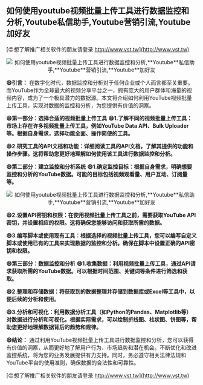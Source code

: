 ## **如何使用youtube视频批量上传工具进行数据监控和分析,**Youtube**私信助手,**Youtube**营销引流,**Youtube**加好友**

[😍想了解推广相关软件的朋友请登录 http://www.vst.tw](http://www.vst.tw)

 <center><img src="https://vst.tw/MP4/tuiguang/png/7.png" alt="如何使用youtube视频批量上传工具进行数据监控和分析,**Youtube**私信助手,**Youtube**营销引流,**Youtube**加好友"></center>

**😄引言：**
在数字化时代，数据监控和分析对于任何企业或个人而言都至关重要。而YouTube作为全球最大的视频分享平台之一，拥有庞大的用户群体和海量的视频内容，成为了一个极具潜力的数据源。本文将介绍如何利用YouTube视频批量上传工具，实现对数据的监控和分析，为您提供有价值的洞察。

**😄第一部分：选择合适的视频批量上传工具**
**😄1.了解不同的视频批量上传工具：市场上存在许多视频批量上传工具，例如YouTube Data API、Bulk Uploader等。根据自身需求，选择功能全面、操作简便的工具。**

**😄2.研究工具的API文档和功能：详细阅读工具的API文档，了解其提供的功能和操作步骤。这将帮助您更好地理解如何使用该工具进行数据监控和分析。**

**😄第二部分：建立监控和分析系统**
**😄1.确定监控目标：根据自身需求，明确想要监控和分析的YouTube数据。可能的目标包括视频观看量、用户互动、订阅量等。**

 <center><img src="https://vst.tw/MP4/tuiguang/png/5.png" alt="如何使用youtube视频批量上传工具进行数据监控和分析,**Youtube**私信助手,**Youtube**营销引流,**Youtube**加好友"></center>

**😄2.设置API密钥和权限：在使用视频批量上传工具之前，需要获取YouTube API密钥，并设置相应的权限。这将确保您能够访问和获取所需的数据。**

**😄3.编写脚本或使用现有工具：根据选择的视频批量上传工具，您可以编写自定义脚本或使用已有的工具来实现数据的监控和分析。确保在脚本中设置正确的API密钥和权限。**

**😄第三部分：数据监控和分析**
**😄1.收集数据：利用视频批量上传工具，通过API请求获取所需的YouTube数据。可以根据时间范围、关键词等条件进行筛选和获取。**

**😄2.整理和存储数据：将获取到的数据整理并存储到数据库或Excel等工具中，以便后续的分析和使用。**

**😄3.分析和可视化：利用数据分析工具（如Python的Pandas、Matplotlib等）对数据进行分析和可视化。根据实际需求，可以绘制折线图、柱状图、饼图等，帮助您更好地理解数据背后的趋势和规律。**

**😄结论：**
通过利用YouTube视频批量上传工具进行数据监控和分析，您可以获得有价值的洞察，从而更好地了解用户行为、市场趋势和潜在机会。不断优化和改进监控系统，将为您的业务发展提供有力支持。同时，务必遵守相关法律法规和YouTube平台的使用准则，确保数据的合法性和可靠性。

[😍想了解推广相关软件的朋友请登录 http://www.vst.tw](http://www.vst.tw)



